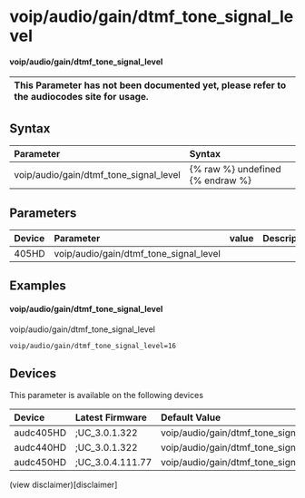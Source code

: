 ﻿---
description: voip/audio/gain/dtmf_tone_signal_level
search: false
---

# voip/audio/gain/dtmf_tone_signal_level

#### voip/audio/gain/dtmf_tone_signal_level


| This Parameter has not been documented yet, please refer to the audiocodes site for usage.  |
| :--- |

## Syntax
| Parameter | Syntax |
| :--- | :--- |
|voip/audio/gain/dtmf_tone_signal_level | {% raw %} undefined {% endraw %} |

## Parameters
|Device|Parameter|value|Description|
|:---|:---|:---|:---|
| 405HD | voip/audio/gain/dtmf_tone_signal_level |  |  |

## Examples
#### voip/audio/gain/dtmf_tone_signal_level

voip/audio/gain/dtmf_tone_signal_level

```
voip/audio/gain/dtmf_tone_signal_level=16
```

## Devices
This parameter is available on the following devices

| Device | Latest Firmware | Default Value |
|:---|:---|:---|
| audc405HD | ;UC_3.0.1.322 | voip/audio/gain/dtmf_tone_signal_level=16 
| audc440HD | ;UC_3.0.1.322 | voip/audio/gain/dtmf_tone_signal_level=16 
| audc450HD | ;UC_3.0.4.111.77 | voip/audio/gain/dtmf_tone_signal_level=16 

(view disclaimer)[disclaimer]
